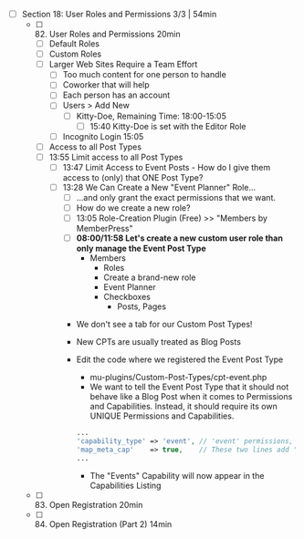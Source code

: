 - [ ] Section 18: User Roles and Permissions 3/3 | 54min
  - [ ] 82. User Roles and Permissions 20min
    - [ ] Default Roles
    - [ ] Custom Roles
    - [ ] Larger Web Sites Require a Team Effort
      - [ ] Too much content for one person to handle
      - [ ] Coworker that will help
      - [ ] Each person has an account
      - [ ] Users > Add New
        - [ ] Kitty-Doe, Remaining Time: 18:00-15:05
          - [ ] 15:40 Kitty-Doe is set with the Editor Role
      - [ ] Incognito Login 15:05
    - [ ] Access to all Post Types
    - [ ] 13:55 Limit access to all Post Types
      - [ ] 13:47 Limit Access to Event Posts - How do I give them access to (only) that ONE Post Type?
      - [ ] 13:28 We Can Create a New "Event Planner" Role...
        - [ ] ...and only grant the exact permissions that we want.
        - [ ] How do we create a new role?
        - [ ] 13:05 Role-Creation Plugin (Free) >> "Members by MemberPress"
        - [ ] **08:00/11:58 Let's create a new custom user role than only manage the Event Post Type**
          - Members
            - Roles
            - Create a brand-new role
            - Event Planner
            - Checkboxes
              - Posts, Pages
        - We don't see a tab for our Custom Post Types!
        - New CPTs are usually treated as Blog Posts
        - Edit the code where we registered the Event Post Type
          - mu-plugins/Custom-Post-Types/cpt-event.php
          - We want to tell the Event Post Type that it should not behave like a Blog Post when it comes to Permissions and Capabilities. Instead, it should require its own UNIQUE Permissions and Capabilities.
          
          ```php
          ...
          'capability_type' => 'event', // 'event' permissions, 'post' by default, see next line
          'map_meta_cap'    => true,    // These two lines add 'Events' to the Members Plugin
          ...
          ```
          
          - The "Events" Capability will now appear in the Capabilities Listing
  - [ ] 83. Open Registration 20min
  - [ ] 84. Open Registration (Part 2) 14min
